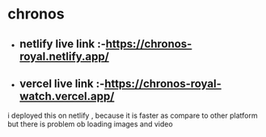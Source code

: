 # chronos

- ## netlify live link :-https://chronos-royal.netlify.app/
- ## vercel live link :-https://chronos-royal-watch.vercel.app/

i deployed this on netlify , because it is faster as compare to other platform but there is problem ob loading images and video
